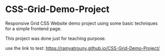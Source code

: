 # CSS-Grid-Demo-Project
Responsive Grid CSS Website demo project using some basic techniques for a simple frontend page.

This project was done just for teaching purpose.

use the link to test: https://ramyatrouny.github.io/CSS-Grid-Demo-Project/
